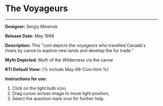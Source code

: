# The Voyageurs

*     *     *     *  


**Designer:** Sergiy Minenok

**Release Date:** May 1999

**Description:** This "coin depicts the voyageurs who travelled Canada's rivers by canoe to explore new lands and develop the fur trade."

**Myth Depicted:** Myth of the Wilderness via the canoe

**RTI Default View:**
{% include May-99-Coin.html %}

**Instructions for use:**
1) Click on the light bulb icon,
2) Drag cursor across image to move light position,
3) Select the question mark icon for further help.





	

